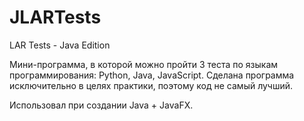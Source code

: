 # JLARTests
LAR Tests - Java Edition

Мини-программа, в которой можно пройти 3 теста по языкам программирования: Python, Java, JavaScript.
Сделана программа исключительно в целях практики, поэтому код не самый лучший. 

Использовал при создании Java + JavaFX.

